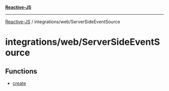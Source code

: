 [**Reactive-JS**](../../../README.md)

***

[Reactive-JS](../../../README.md) / integrations/web/ServerSideEventSource

# integrations/web/ServerSideEventSource

## Functions

- [create](functions/create.md)
